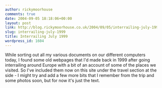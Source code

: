 ```yaml
---
author: rickymoorhouse
comments: true
date: 2004-09-05 18:18:06+00:00
layout: post
link: http://blog.rickymoorhouse.co.uk/2004/09/05/interrailing-july-1999/
slug: interrailing-july-1999
title: Interrailing July 1999
wordpress_id: 1604
---
```


While sorting out all my various documents on our different computers today, I found some old webpages that I'd made back in 1999 after going interrailing around Europe with a bit of an account of some of the places we visited. So I've included them now on this site under the travel section at the side - I might try and add a few more bits that I remember from the trip and some photos soon, but for now it's just the text.
